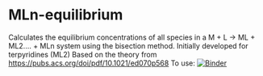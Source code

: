# MLn-equilibrium
Calculates the equilibrium concentrations of all species in a M + L -> ML + ML2.... + MLn system using the bisection method. Initially developed for terpyridines (ML2)
Based on the theory from  https://pubs.acs.org/doi/pdf/10.1021/ed070p568
To use: [![Binder](https://mybinder.org/badge_logo.svg)](https://mybinder.org/v2/gh/guille-monreal/MLn-equilibrium/HEAD)

